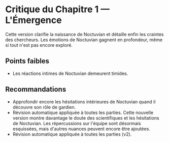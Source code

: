 # Critique du Chapitre 1 — L'Émergence

Cette version clarifie la naissance de Noctuvian et détaille enfin les craintes des chercheurs. Les émotions de Noctuvian gagnent en profondeur, même si tout n'est pas encore exploré.

## Points faibles
- Les réactions intimes de Noctuvian demeurent timides.

## Recommandations
- Approfondir encore les hésitations intérieures de Noctuvian quand il découvre son rôle de gardien.
- Révision automatique appliquée à toutes les parties.
Cette nouvelle version montre davantage le doute des scientifiques et les hésitations de Noctuvian. Les répercussions sur l'équipe sont désormais esquissées, mais d'autres nuances peuvent encore être ajoutées.
- Révision automatique appliquée à toutes les parties (v2).
